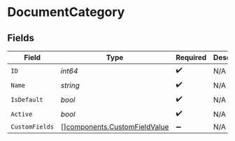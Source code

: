 # DocumentCategory


## Fields

| Field                                                                        | Type                                                                         | Required                                                                     | Description                                                                  |
| ---------------------------------------------------------------------------- | ---------------------------------------------------------------------------- | ---------------------------------------------------------------------------- | ---------------------------------------------------------------------------- |
| `ID`                                                                         | *int64*                                                                      | :heavy_check_mark:                                                           | N/A                                                                          |
| `Name`                                                                       | *string*                                                                     | :heavy_check_mark:                                                           | N/A                                                                          |
| `IsDefault`                                                                  | *bool*                                                                       | :heavy_check_mark:                                                           | N/A                                                                          |
| `Active`                                                                     | *bool*                                                                       | :heavy_check_mark:                                                           | N/A                                                                          |
| `CustomFields`                                                               | [][components.CustomFieldValue](../../models/components/customfieldvalue.md) | :heavy_minus_sign:                                                           | N/A                                                                          |
